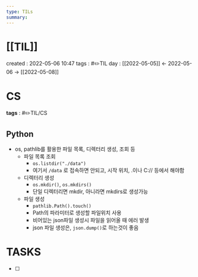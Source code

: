 ```yaml
---
type: TILs
summary: 
---
```


# [[TIL]]
created : 2022-05-06 10:47
tags : #✏️TIL
day : [[2022-05-05]] ← 2022-05-06 → [[2022-05-08]]

# CS
**tags** : #✏️TIL/CS

## Python
- os, pathlib를 활용한 파일 목록, 디렉터리 생성, 조회 등
	- 파일 목록 조회
		- `os.listdir("./data")`
		- 여기서 `/data` 로 접속하면 안되고, 시작 위치, .이나 C:// 등에서 해야함
	- 디렉터리 생성
		- `os.mkdir()`, `os.mkdirs()`
		- 단일 디렉터리면 mkdir, 아니라면 mkdirs로 생성가능
	- 파일 생성
		- `pathlib.Path().touch()`
		- Path의 파라미터로 생성할 파일위치 사용
		- 비어있는 json파일 생성시 파일을 읽어올 때 에러 발생
		- json 파일 생성은, `json.dump()`로 하는것이 좋음

# TASKS
- [ ] 
